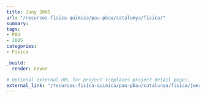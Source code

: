 ```yaml
---
title: Juny 2005
url: "/recursos-fisica-quimica/pau-pbau/catalunya/fisica/"
summary:
tags:
- PAU
- 2005
categories:
- Física

_build:
  render: never

# Optional external URL for project (replaces project detail page).
external_link: "/recursos-fisica-quimica/pau-pbau/catalunya/fisica/juny-2005.pdf"
---
```

